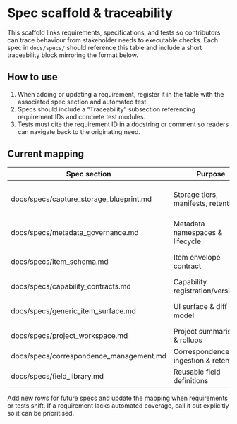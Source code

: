 # Spec scaffold & traceability

This scaffold links requirements, specifications, and tests so contributors can
trace behaviour from stakeholder needs to executable checks. Each spec in
`docs/specs/` should reference this table and include a short traceability block
mirroring the format below.

## How to use

1. When adding or updating a requirement, register it in the table with the
   associated spec section and automated test.
2. Specs should include a “Traceability” subsection referencing requirement IDs
   and concrete test modules.
3. Tests must cite the requirement ID in a docstring or comment so readers can
   navigate back to the originating need.

## Current mapping

| Spec section | Purpose | Requirements | Tests |
| --- | --- | --- | --- |
| docs/specs/capture_storage_blueprint.md | Storage tiers, manifests, retention | FR-014, FR-015, FR-027, ADR-000, ADR-003 | scripts/run_poc.py (manifest validation), tests/derived/test_evaluator.py::test_document_metrics_handle_delta_body |
| docs/specs/metadata_governance.md | Metadata namespaces & lifecycle | FR-001, FR-003, FR-038 | tests/fixtures/items/*.json (metadata shape), tests/types/test_core_types.py |
| docs/specs/item_schema.md | Item envelope contract | FR-002, FR-003, NFR-PERF | scripts/validate_schema.py, tests/fixtures/items/*.json |
| docs/specs/capability_contracts.md | Capability registration/versioning | FR-005, FR-023 | tests/capabilities/test_capabilities.py |
| docs/specs/generic_item_surface.md | UI surface & diff model | FR-018, FR-019, FR-020, UX tenets | Manual UI acceptance (pending automation) |
| docs/specs/project_workspace.md | Project summarisation & rollups | FR-042 | tests/derived/test_evaluator.py::test_project_metrics |
| docs/specs/correspondence_management.md | Correspondence ingestion & retention | FR-045 | tests/fixtures/items/correspondence.json, tests/derived/test_correspondence_metrics (TBD) |
| docs/specs/field_library.md | Reusable field definitions | FR-005, FR-038 | scripts/validate_schema.py (field refs) |

Add new rows for future specs and update the mapping when requirements or tests
shift. If a requirement lacks automated coverage, call it out explicitly so it
can be prioritised.
